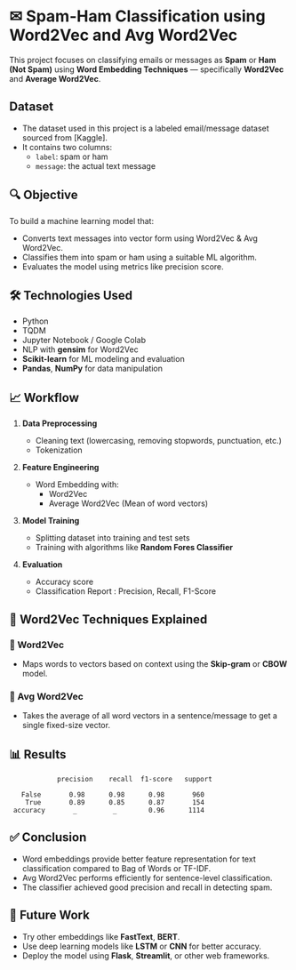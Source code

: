 # ✉ Spam-Ham Classification using Word2Vec and Avg Word2Vec

This project focuses on classifying emails or messages as **Spam** or **Ham (Not Spam)** using **Word Embedding Techniques** — specifically **Word2Vec** and **Average Word2Vec**.


## Dataset

- The dataset used in this project is a labeled email/message dataset sourced from [Kaggle].
- It contains two columns:
  - `label`: spam or ham
  - `message`: the actual text message


## 🔍 Objective

To build a machine learning model that:
- Converts text messages into vector form using Word2Vec & Avg Word2Vec.
- Classifies them into spam or ham using a suitable ML algorithm.
- Evaluates the model using metrics like precision score.


## 🛠️ Technologies Used

- Python
- TQDM
- Jupyter Notebook / Google Colab
- NLP with **gensim** for Word2Vec
- **Scikit-learn** for ML modeling and evaluation
- **Pandas**, **NumPy** for data manipulation


## 📈 Workflow

1. **Data Preprocessing**
   - Cleaning text (lowercasing, removing stopwords, punctuation, etc.)
   - Tokenization

2. **Feature Engineering**
   - Word Embedding with:
     - Word2Vec
     - Average Word2Vec (Mean of word vectors)

3. **Model Training**
   - Splitting dataset into training and test sets
   - Training with algorithms like **Random Fores Classifier**

4. **Evaluation**
   - Accuracy score
   - Classification Report : Precision, Recall, F1-Score



## 🧠 Word2Vec Techniques Explained

### 🔹 Word2Vec
- Maps words to vectors based on context using the **Skip-gram** or **CBOW** model.

### 🔹 Avg Word2Vec
- Takes the average of all word vectors in a sentence/message to get a single fixed-size vector.



## 📊 Results

                precision    recall  f1-score   support

       False       0.98      0.98      0.98       960
        True       0.89      0.85      0.87       154
     accuracy       _         _        0.96      1114


## ✅ Conclusion

- Word embeddings provide better feature representation for text classification compared to Bag of Words or TF-IDF.
- Avg Word2Vec performs efficiently for sentence-level classification.
- The classifier achieved good precision and recall in detecting spam.


## 📌 Future Work

- Try other embeddings like **FastText**, **BERT**.
- Use deep learning models like **LSTM** or **CNN** for better accuracy.
- Deploy the model using **Flask**, **Streamlit**, or other web frameworks.

